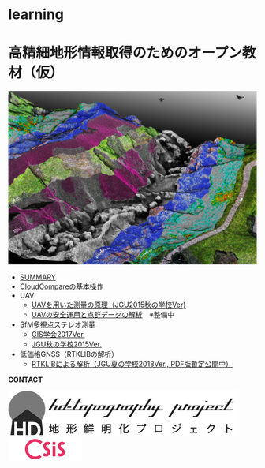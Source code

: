 # learning
# 高精細地形情報取得のためのオープン教材（仮）
![img](./top.jpg)



- [SUMMARY](./README.md)
- [CloudCompareの基本操作](./cloudcompare/CloudCompare.md)
- UAV
  - [UAVを用いた測量の原理（JGU2015秋の学校Ver)](./UAV/UAV_jgufs2015/UAV_jgufs2015.md)
  - [UAVの安全運用と点群データの解析]()　※整備中
- SfM多視点ステレオ測量
    - [GIS学会2017Ver.](./SfM-MVS/GIS_uchiyama/README.md)
    - [JGU秋の学校2015Ver.](./SfM-MVS//obanawa/SfM-MVS.md#sfm多視点写真測量)
- 低価格GNSS（RTKLIBの解析）
  - [RTKLIBによる解析（JGU夏の学校2018Ver., PDF版暫定公開中）](./GNSSRTKLIB_uchiyama_20180729v3s.pdf)

**CONTACT**  

[![img](HD-topo_logo.png)](http://hdtopography.blogspot.jp/)  [![img](logo_csis.png)](http://www.csis.u-tokyo.ac.jp/japanese/index.html)
